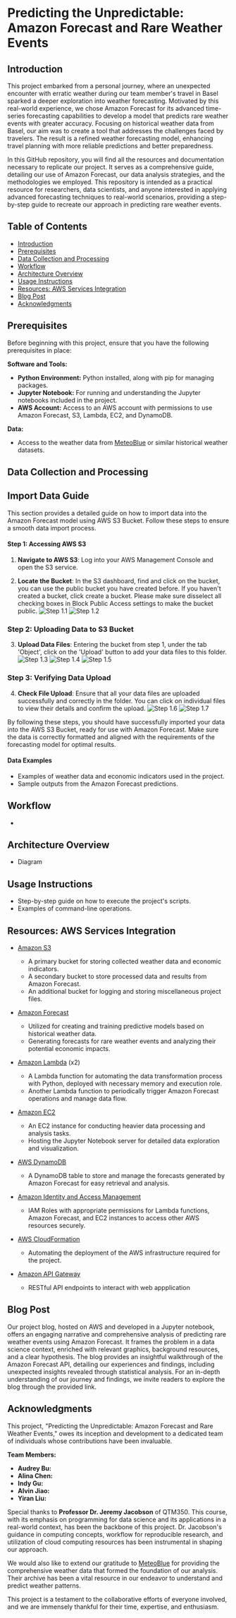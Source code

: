 # Predicting the Unpredictable: Amazon Forecast and Rare Weather Events

## Introduction
This project embarked from a personal journey, where an unexpected encounter with erratic weather during our team member's travel in Basel sparked a deeper exploration into weather forecasting. Motivated by this real-world experience, we chose Amazon Forecast for its advanced time-series forecasting capabilities to develop a model that predicts rare weather events with greater accuracy. Focusing on historical weather data from Basel, our aim was to create a tool that addresses the challenges faced by travelers. The result is a refined weather forecasting model, enhancing travel planning with more reliable predictions and better preparedness.

In this GitHub repository, you will find all the resources and documentation necessary to replicate our project. It serves as a comprehensive guide, detailing our use of Amazon Forecast, our data analysis strategies, and the methodologies we employed. This repository is intended as a practical resource for researchers, data scientists, and anyone interested in applying advanced forecasting techniques to real-world scenarios, providing a step-by-step guide to recreate our approach in predicting rare weather events.


## Table of Contents
- [Introduction](#introduction)
- [Prerequisites](#prerequisites)
- [Data Collection and Processing](#data-collection-and-processing)
- [Workflow](#workflow)
- [Architecture Overview](#architecture-overview)
- [Usage Instructions](#usage-instructions)
- [Resources: AWS Services Integration](#resources-aws-services-integration)
- [Blog Post](#blog-post)
- [Acknowledgments](#acknowledgments)

## Prerequisites

Before beginning with this project, ensure that you have the following prerequisites in place:

**Software and Tools:**
- **Python Environment:** Python installed, along with pip for managing packages.
- **Jupyter Notebook:** For running and understanding the Jupyter notebooks included in the project.
- **AWS Account:** Access to an AWS account with permissions to use Amazon Forecast, S3, Lambda, EC2, and DynamoDB.

**Data:**
- Access to the weather data from [MeteoBlue](https://www.meteoblue.com/en/weather/archive/export) or similar historical weather datasets.

## Data Collection and Processing
## Import Data Guide
This section provides a detailed guide on how to import data into the Amazon Forecast model using AWS S3 Bucket. Follow these steps to ensure a smooth data import process.

#### Step 1: Accessing AWS S3

1. **Navigate to AWS S3**: Log into your AWS Management Console and open the S3 service.
   
2. **Locate the Bucket**: In the S3 dashboard, find and click on the bucket, you can use the public bucket you have created before. If you haven't created a bucket, click create a bucket. Please make sure disselect all checking boxes in Block Public Access settings to make the bucket public. 
   ![Step 1.1](https://your-s3-bucket-url/S3-bucket-guide-pics/Step1.1.png)
   ![Step 1.2](https://your-s3-bucket-url/S3-bucket-guide-pics/Step1.2.png)

### Step 2: Uploading Data to S3 Bucket

3. **Upload Data Files**: Entering the bucket from step 1, under the tab 'Object', click on the 'Upload' button to add your data files to this folder.
    ![Step 1.3](https://your-s3-bucket-url/S3-bucket-guide-pics/Step1.3.png)
   ![Step 1.4](https://your-s3-bucket-url/S3-bucket-guide-pics/Step1.5.png)
   ![Step 1.5](https://your-s3-bucket-url/S3-bucket-guide-pics/Step1.6.png)

### Step 3: Verifying Data Upload

4. **Check File Upload**: Ensure that all your data files are uploaded successfully and correctly in the folder. You can click on individual files to view their details and confirm the upload. 
   ![Step 1.6](https://your-s3-bucket-url/S3-bucket-guide-pics/Step1.7.png)
   ![Step 1.7](https://your-s3-bucket-url/S3-bucket-guide-pics/Step1.8.png)

By following these steps, you should have successfully imported your data into the AWS S3 Bucket, ready for use with Amazon Forecast. Make sure the data is correctly formatted and aligned with the requirements of the forecasting model for optimal results.

#### Data Examples
- Examples of weather data and economic indicators used in the project.
- Sample outputs from the Amazon Forecast predictions.
  
## Workflow
- 
## Architecture Overview
- Diagram
  
## Usage Instructions
- Step-by-step guide on how to execute the project's scripts.
- Examples of command-line operations.

## Resources: AWS Services Integration

* [Amazon S3](https://aws.amazon.com/s3/)
  * A primary bucket for storing collected weather data and economic indicators.
  * A secondary bucket to store processed data and results from Amazon Forecast.
  * An additional bucket for logging and storing miscellaneous project files.

* [Amazon Forecast](https://aws.amazon.com/forecast/)
  * Utilized for creating and training predictive models based on historical weather data.
  * Generating forecasts for rare weather events and analyzing their potential economic impacts.

* [Amazon Lambda](https://aws.amazon.com/lambda/) (x2)
  * A Lambda function for automating the data transformation process with Python, deployed with necessary memory and execution role.
  * Another Lambda function to periodically trigger Amazon Forecast operations and manage data flow.

* [Amazon EC2](https://aws.amazon.com/ec2/)
  * An EC2 instance for conducting heavier data processing and analysis tasks.
  * Hosting the Jupyter Notebook server for detailed data exploration and visualization.

* [AWS DynamoDB](https://aws.amazon.com/dynamodb/)
  * A DynamoDB table to store and manage the forecasts generated by Amazon Forecast for easy retrieval and analysis.

* [Amazon Identity and Access Management](https://aws.amazon.com/iam/)
  * IAM Roles with appropriate permissions for Lambda functions, Amazon Forecast, and EC2 instances to access other AWS resources securely.

* [AWS CloudFormation](https://aws.amazon.com/cloudformation/)
  * Automating the deployment of the AWS infrastructure required for the project.
    
* [Amazon API Gateway](https://aws.amazon.com/api-gateway/)
  * RESTful API endpoints to interact with web appplication

## Blog Post
Our project blog, hosted on AWS and developed in a Jupyter notebook, offers an engaging narrative and comprehensive analysis of predicting rare weather events using Amazon Forecast. It frames the problem in a data science context, enriched with relevant graphics, background resources, and a clear hypothesis. The blog provides an insightful walkthrough of the Amazon Forecast API, detailing our experiences and findings, including unexpected insights revealed through statistical analysis. For an in-depth understanding of our journey and findings, we invite readers to explore the blog through the provided link.



## Acknowledgments
This project, "Predicting the Unpredictable: Amazon Forecast and Rare Weather Events," owes its inception and development to a dedicated team of individuals whose contributions have been invaluable.

**Team Members:**
- **Audrey Bu:** 
- **Alina Chen:**
- **Indy Gu:** 
- **Alvin Jiao:**
- **Yiran Liu:** 

Special thanks to **Professor Dr. Jeremy Jacobson** of QTM350. This course, with its emphasis on programming for data science and its applications in a real-world context, has been the backbone of this project. Dr. Jacobson's guidance in computing concepts, workflow for reproducible research, and utilization of cloud computing resources has been instrumental in shaping our approach.

We would also like to extend our gratitude to [MeteoBlue](https://www.meteoblue.com/en/weather/archive/export) for providing the comprehensive weather data that formed the foundation of our analysis. Their archive has been a vital resource in our endeavor to understand and predict weather patterns.

This project is a testament to the collaborative efforts of everyone involved, and we are immensely thankful for their time, expertise, and enthusiasm.

